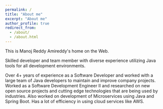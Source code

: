 ```yaml
---
permalink: /
title: "About me"
excerpt: "About me"
author_profile: true
redirect_from: 
  - /about/
  - /about.html
---
```


This is Manoj Reddy Amireddy's home on the Web.

Skilled developer and team member with diverse experience utilizing Java tools for all development environments. 

Over 4+ years of experience as a Software Developer and worked with a large team of Java developers to maintain and improve company projects. Worked as a Software Development Engineer II and researched on new open source projects and cutting edge technologies that are being used by industries. Also worked on development of Microservices using Java and Spring Boot. Has a lot of efficiency in using cloud services like AWS.